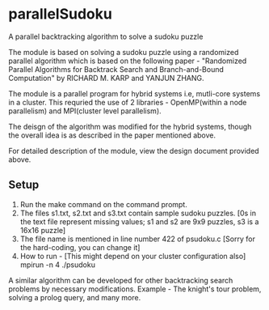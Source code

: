 # parallelSudoku
A parallel backtracking algorithm to solve a sudoku puzzle

The module is based on solving a sudoku puzzle using a randomized parallel algorithm which is based on the following paper - "Randomized Parallel Algorithms for Backtrack Search and Branch-and-Bound Computation" by RICHARD M. KARP and YANJUN ZHANG.

The module is a parallel program for hybrid systems i.e, mutli-core systems in a cluster. This requried the use of 2 libraries - OpenMP(within a node parallelism) and MPI(cluster level parallelism).

The deisgn of the algorithm was modified for the hybrid systems, though the overall idea is as described in the paper mentioned above.

For detailed description of the module, view the design document provided above.

Setup
------
1. Run the make command on the command prompt.
2. The files s1.txt, s2.txt and s3.txt contain sample sudoku puzzles. [0s in the text file represent missing values; s1 and s2 are 9x9 puzzles, s3 is a 16x16 puzzle] 
3. The file name is mentioned in line number 422 of psudoku.c [Sorry for the hard-coding, you can change it]
4. How to run - [This might depend on your cluster configuration also]
    mpirun -n 4 ./psudoku

A similar algorithm can be developed for other backtracking search problems by necessary modifications. Example - The knight's tour problem, solving a prolog query, and many more.
